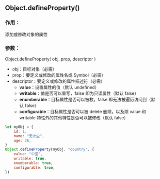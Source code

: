 ## Object.defineProperty()
### 作用：
添加或修改对象的属性
### 参数：
Object.defineProperty( obj, prop, descriptor )
+ obj：目标对象（必需）
+ prop：要定义或修改的属性名或 Symbol（必需）
+ descriptor：要定义或修改的属性描述符（必需）
    + **value**：设置属性的值（默认 undefined）
    + **writable**：值是否可以重写，false 即为只读属性（默认 false）
    + **enumberable**：目标属性是否可以被枚，false 即无法被遍历访问到（默认 false）
    + **configurable**：目标属性是否可以被 delete 删除，以及除 value 和 writable 特性外的其他特性是否可以被修改（默认 false）
```js
let myObj = {
    id: 1,
    name: "无止尘",
    age: 26,
}
Object.defineProperty(myObj, "country", {
    value: "中国",
    writable: true,
    enumberable: true,
    configurable: true,
})
```